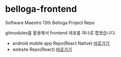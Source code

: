 # belloga-frontend
Software Maestro 13th Belloga Project Repo

gitmodules를 활용해서 frontend 레포를 하나로 합쳤습니다.
- android mobile app Repo(React Native) [바로가기](https://github.com/devnus/belloga-mobile)
- website Repo(React) [바로가기](https://github.com/devnus/belloga-enterprise-frontend)
